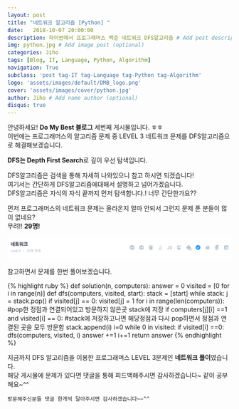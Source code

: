 ```yaml
---
layout: post
title: "네트워크 알고리즘 [Python] "
date:   2018-10-07 20:00:00
description: 파이썬에서 프로그래머스 백준 네트워크 DFS알고리즘 # Add post description (optional)
img: python.jpg # Add image post (optional)
categories: Jiho
tags: [Blog, IT, Language, Python, Algorithm]
navigation: True
subclass: 'post tag-IT tag-Language tag-Python tag-Algorithm'
logo: 'assets/images/default/DMB_logo.png'
cover: 'assets/images/cover/python.jpg'
author: Jiho # Add name author (optional)
disqus: true
---
```

안녕하세요! **Do My Best 블로그** 세번째 게시물입니다. ㅎㅎ  
이번에는 프로그래머스의 알고리즘 문제 중 LEVEL 3 네트워크 문제를 DFS알고리즘으로 해결해보겠습니다. 

**DFS는 Depth First Search**로 깊이 우선 탐색입니다.

DFS알고리즘은 검색을 통해 자세히 나와있으니 참고 하시면 되겠습니다!  
여기서는 간단하게 DFS알고리즘에대해서 설명하고 넘어가겠습니다.   
DFS알고리즘은 자식의 자식 끝까지 먼저 탐색합니다.! 너무 간단한가요??

먼저 프로그래머스의 네트워크 문제는 올라온지 얼마 안되서 그런지 문제 푼 분들이 많이 없네요?  
무려!! **29명!**  

<img src="/assets/images/2018-10-07-Algorithm-DFS-Python/programmers_network.png">

참고하면서 문제를 한번 풀어보겠습니다.

{% highlight ruby %}
def solution(n, computers):
    answer = 0
    visited = [0 for i in range(n)]
    def dfs(computers, visited, start):
        stack = [start]
        while stack:
            j = stack.pop()
            if visited[j] == 0:
                visited[j] = 1
            for i in range(len(computers)):
                #pop한 정점과 연결되어있고 방문하지 않은곳 stack에 저장
                if computers[j][i] ==1 and visited[i] == 0:
                    #stack에 저장하고나면 해당정점과 다시 pop하면서 정점과 연결된 곳을 모두 방문함
                    stack.append(i)
    i=0
    while 0 in visited:
        if visited[i] ==0:
            dfs(computers, visited, i)
            answer +=1
        i+=1
    return answer
{% endhighlight %}


지금까지 DFS 알고리즘을 이용한 프로그래머스 LEVEL 3문제인 **네트워크 풀이**였습니다.   
해당 게시물에 문제가 있다면 댓글을 통해 피드백해주시면 감사하겠습니다~ 같이 공부해요~^^

`방문해주신분들 댓글 한개씩 달아주시면 감사하겠습니다~~^^`
